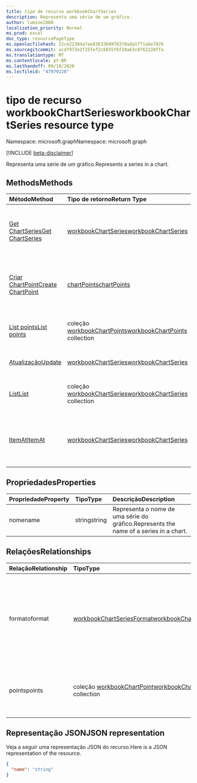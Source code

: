 ```yaml
---
title: tipo de recurso workbookChartSeries
description: Representa uma série de um gráfico.
author: lumine2008
localization_priority: Normal
ms.prod: excel
doc_type: resourcePageType
ms.openlocfilehash: 22ce2138da7ae8163304978370ada1f71abe7026
ms.sourcegitcommit: acdf972e2f25fef2c6855f6f28a63c0762228ffa
ms.translationtype: MT
ms.contentlocale: pt-BR
ms.lasthandoff: 09/18/2020
ms.locfileid: "47979228"
---
```

# <a name="workbookchartseries-resource-type"></a><span data-ttu-id="16a68-103">tipo de recurso workbookChartSeries</span><span class="sxs-lookup"><span data-stu-id="16a68-103">workbookChartSeries resource type</span></span>

<span data-ttu-id="16a68-104">Namespace: microsoft.graph</span><span class="sxs-lookup"><span data-stu-id="16a68-104">Namespace: microsoft.graph</span></span>

[!INCLUDE [beta-disclaimer](../../includes/beta-disclaimer.md)]

<span data-ttu-id="16a68-105">Representa uma série de um gráfico.</span><span class="sxs-lookup"><span data-stu-id="16a68-105">Represents a series in a chart.</span></span>


## <a name="methods"></a><span data-ttu-id="16a68-106">Methods</span><span class="sxs-lookup"><span data-stu-id="16a68-106">Methods</span></span>

| <span data-ttu-id="16a68-107">Método</span><span class="sxs-lookup"><span data-stu-id="16a68-107">Method</span></span>           | <span data-ttu-id="16a68-108">Tipo de retorno</span><span class="sxs-lookup"><span data-stu-id="16a68-108">Return Type</span></span>    |<span data-ttu-id="16a68-109">Descrição</span><span class="sxs-lookup"><span data-stu-id="16a68-109">Description</span></span>|
|:---------------|:--------|:----------|
|[<span data-ttu-id="16a68-110">Get ChartSeries</span><span class="sxs-lookup"><span data-stu-id="16a68-110">Get ChartSeries</span></span>](../api/chartseries-get.md) | [<span data-ttu-id="16a68-111">workbookChartSeries</span><span class="sxs-lookup"><span data-stu-id="16a68-111">workbookChartSeries</span></span>](workbookchartseries.md) |<span data-ttu-id="16a68-112">Leia as propriedades e os relacionamentos do objeto chartSeries.</span><span class="sxs-lookup"><span data-stu-id="16a68-112">Read properties and relationships of chartSeries object.</span></span>|
|[<span data-ttu-id="16a68-113">Criar ChartPoint</span><span class="sxs-lookup"><span data-stu-id="16a68-113">Create ChartPoint</span></span>](../api/chartseries-post-points.md) |[<span data-ttu-id="16a68-114">chartPoints</span><span class="sxs-lookup"><span data-stu-id="16a68-114">chartPoints</span></span>](workbookchartpoint.md)| <span data-ttu-id="16a68-115">Crie um novo chartPoint postando na coleção Points.</span><span class="sxs-lookup"><span data-stu-id="16a68-115">Create a new chartPoint by posting to the points collection.</span></span>|
|[<span data-ttu-id="16a68-116">List points</span><span class="sxs-lookup"><span data-stu-id="16a68-116">List points</span></span>](../api/chartseries-list-points.md) |<span data-ttu-id="16a68-117">coleção [workbookChartPoints](workbookchartpoint.md)</span><span class="sxs-lookup"><span data-stu-id="16a68-117">[workbookChartPoints](workbookchartpoint.md) collection</span></span>| <span data-ttu-id="16a68-118">Obtenha uma coleção de objetos chartPoints.</span><span class="sxs-lookup"><span data-stu-id="16a68-118">Get a chartPoints object collection.</span></span>|
|[<span data-ttu-id="16a68-119">Atualização</span><span class="sxs-lookup"><span data-stu-id="16a68-119">Update</span></span>](../api/chartseries-update.md) | [<span data-ttu-id="16a68-120">workbookChartSeries</span><span class="sxs-lookup"><span data-stu-id="16a68-120">workbookChartSeries</span></span>](workbookchartseries.md) |<span data-ttu-id="16a68-121">Atualize o objeto chartSeries.</span><span class="sxs-lookup"><span data-stu-id="16a68-121">Update chartSeries object.</span></span> |
|[<span data-ttu-id="16a68-122">List</span><span class="sxs-lookup"><span data-stu-id="16a68-122">List</span></span>](../api/chartseries-list.md) | <span data-ttu-id="16a68-123">coleção [workbookChartSeries](workbookchartseries.md)</span><span class="sxs-lookup"><span data-stu-id="16a68-123">[workbookChartSeries](workbookchartseries.md) collection</span></span> |<span data-ttu-id="16a68-124">Obtenha uma coleção de objetos chartSeries.</span><span class="sxs-lookup"><span data-stu-id="16a68-124">Get chartSeries object collection.</span></span> |
|[<span data-ttu-id="16a68-125">ItemAt</span><span class="sxs-lookup"><span data-stu-id="16a68-125">ItemAt</span></span>](../api/chartseriescollection-itemat.md)|[<span data-ttu-id="16a68-126">workbookChartSeries</span><span class="sxs-lookup"><span data-stu-id="16a68-126">workbookChartSeries</span></span>](workbookchartseries.md)|<span data-ttu-id="16a68-127">Recupera uma série com base na respectiva posição na coleção</span><span class="sxs-lookup"><span data-stu-id="16a68-127">Retrieves a series based on its position in the collection</span></span>|

## <a name="properties"></a><span data-ttu-id="16a68-128">Propriedades</span><span class="sxs-lookup"><span data-stu-id="16a68-128">Properties</span></span>
| <span data-ttu-id="16a68-129">Propriedade</span><span class="sxs-lookup"><span data-stu-id="16a68-129">Property</span></span>     | <span data-ttu-id="16a68-130">Tipo</span><span class="sxs-lookup"><span data-stu-id="16a68-130">Type</span></span>   |<span data-ttu-id="16a68-131">Descrição</span><span class="sxs-lookup"><span data-stu-id="16a68-131">Description</span></span>|
|:---------------|:--------|:----------|
|<span data-ttu-id="16a68-132">nome</span><span class="sxs-lookup"><span data-stu-id="16a68-132">name</span></span>|<span data-ttu-id="16a68-133">string</span><span class="sxs-lookup"><span data-stu-id="16a68-133">string</span></span>|<span data-ttu-id="16a68-134">Representa o nome de uma série do gráfico.</span><span class="sxs-lookup"><span data-stu-id="16a68-134">Represents the name of a series in a chart.</span></span>|

## <a name="relationships"></a><span data-ttu-id="16a68-135">Relações</span><span class="sxs-lookup"><span data-stu-id="16a68-135">Relationships</span></span>
| <span data-ttu-id="16a68-136">Relação</span><span class="sxs-lookup"><span data-stu-id="16a68-136">Relationship</span></span> | <span data-ttu-id="16a68-137">Tipo</span><span class="sxs-lookup"><span data-stu-id="16a68-137">Type</span></span>   |<span data-ttu-id="16a68-138">Descrição</span><span class="sxs-lookup"><span data-stu-id="16a68-138">Description</span></span>|
|:---------------|:--------|:----------|
|<span data-ttu-id="16a68-139">formato</span><span class="sxs-lookup"><span data-stu-id="16a68-139">format</span></span>|[<span data-ttu-id="16a68-140">workbookChartSeriesFormat</span><span class="sxs-lookup"><span data-stu-id="16a68-140">workbookChartSeriesFormat</span></span>](workbookchartseriesformat.md)|<span data-ttu-id="16a68-p101">Representa a formatação de uma série do gráfico, que inclui a formatação de linha e de preenchimento. Somente leitura.</span><span class="sxs-lookup"><span data-stu-id="16a68-p101">Represents the formatting of a chart series, which includes fill and line formatting. Read-only.</span></span>|
|<span data-ttu-id="16a68-143">points</span><span class="sxs-lookup"><span data-stu-id="16a68-143">points</span></span>|<span data-ttu-id="16a68-144">coleção [workbookChartPoint](workbookchartpoint.md)</span><span class="sxs-lookup"><span data-stu-id="16a68-144">[workbookChartPoint](workbookchartpoint.md) collection</span></span>|<span data-ttu-id="16a68-145">Representa uma coleção de todos os pontos da série.</span><span class="sxs-lookup"><span data-stu-id="16a68-145">Represents a collection of all points in the series.</span></span> <span data-ttu-id="16a68-146">Somente leitura.</span><span class="sxs-lookup"><span data-stu-id="16a68-146">Read-only.</span></span>|

## <a name="json-representation"></a><span data-ttu-id="16a68-147">Representação JSON</span><span class="sxs-lookup"><span data-stu-id="16a68-147">JSON representation</span></span>

<span data-ttu-id="16a68-148">Veja a seguir uma representação JSON do recurso.</span><span class="sxs-lookup"><span data-stu-id="16a68-148">Here is a JSON representation of the resource.</span></span>

<!-- {
  "blockType": "resource",
  "baseType": "microsoft.graph.entity",
  "optionalProperties": [

  ],
  "@odata.type": "microsoft.graph.workbookChartSeries"
}-->

```json
{
  "name": "string"
}

```

<!-- uuid: 8fcb5dbc-d5aa-4681-8e31-b001d5168d79
2015-10-25 14:57:30 UTC -->
<!--
{
  "type": "#page.annotation",
  "description": "ChartSeries resource",
  "keywords": "",
  "section": "documentation",
  "tocPath": "",
  "suppressions": []
}
-->


